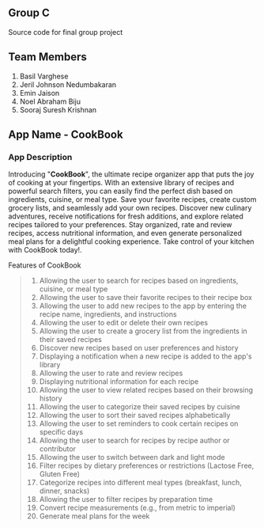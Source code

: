 ## Group C
Source code for final group project

## Team Members
1. Basil Varghese
2. Jeril Johnson Nedumbakaran
3. Emin Jaison
4. Noel Abraham Biju
5. Sooraj Suresh Krishnan


## App Name - CookBook
### App Description
Introducing "**CookBook**", the ultimate recipe organizer app that puts the joy of cooking at your fingertips. With an extensive library of recipes and powerful search filters, you can easily find the perfect dish based on ingredients, cuisine, or meal type. Save your favorite recipes, create custom grocery lists, and seamlessly add your own recipes. Discover new culinary adventures, receive notifications for fresh additions, and explore related recipes tailored to your preferences. Stay organized, rate and review recipes, access nutritional information, and even generate personalized meal plans for a delightful cooking experience. Take control of your kitchen with CookBook today!.

Features of CookBook
> 1. Allowing the user to search for recipes based on ingredients, cuisine, or meal type
> 2. Allowing the user to save their favorite recipes to their recipe box
> 3. Allowing the user to add new recipes to the app by entering the recipe name, ingredients, and instructions
> 4. Allowing the user to edit or delete their own recipes
> 5. Allowing the user to create a grocery list from the ingredients in their saved recipes
> 6. Discover new recipes based on user preferences and history
> 7. Displaying a notification when a new recipe is added to the app's library
> 8. Allowing the user to rate and review recipes
> 9. Displaying nutritional information for each recipe
> 10. Allowing the user to view related recipes based on their browsing history
> 11. Allowing the user to categorize their saved recipes by cuisine
> 12. Allowing the user to sort their saved recipes alphabetically
> 13. Allowing the user to set reminders to cook certain recipes on specific days
> 14. Allowing the user to search for recipes by recipe author or contributor
> 15. Allowing the user to switch between dark and light mode
> 16. Filter recipes by dietary preferences or restrictions (Lactose Free, Gluten Free)
> 17. Categorize recipes into different meal types (breakfast, lunch, dinner, snacks)
> 18. Allowing the user to filter recipes by preparation time
> 19. Convert recipe measurements (e.g., from metric to imperial)
> 20. Generate meal plans for the week
